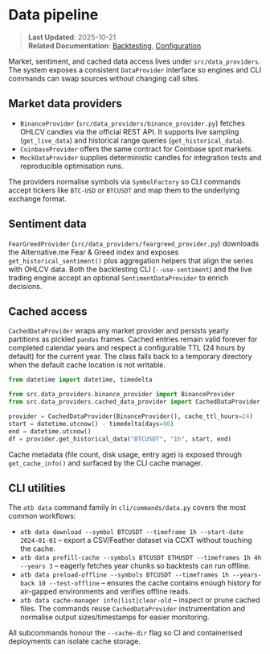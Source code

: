 # Data pipeline

> **Last Updated**: 2025-10-21  
> **Related Documentation**: [Backtesting](backtesting.md), [Configuration](configuration.md)

Market, sentiment, and cached data access lives under `src/data_providers`. The system exposes a consistent `DataProvider`
interface so engines and CLI commands can swap sources without changing call sites.

## Market data providers

- `BinanceProvider` (`src/data_providers/binance_provider.py`) fetches OHLCV candles via the official REST API. It supports live
  sampling (`get_live_data`) and historical range queries (`get_historical_data`).
- `CoinbaseProvider` offers the same contract for Coinbase spot markets.
- `MockDataProvider` supplies deterministic candles for integration tests and reproducible optimisation runs.

The providers normalise symbols via `SymbolFactory` so CLI commands accept tickers like `BTC-USD` or `BTCUSDT` and map them to the
underlying exchange format.

## Sentiment data

`FearGreedProvider` (`src/data_providers/feargreed_provider.py`) downloads the Alternative.me Fear & Greed index and exposes
`get_historical_sentiment()` plus aggregation helpers that align the series with OHLCV data. Both the backtesting CLI (`--use-sentiment`)
and the live trading engine accept an optional `SentimentDataProvider` to enrich decisions.

## Cached access

`CachedDataProvider` wraps any market provider and persists yearly partitions as pickled `pandas` frames. Cached entries remain
valid forever for completed calendar years and respect a configurable TTL (24 hours by default) for the current year. The class
falls back to a temporary directory when the default cache location is not writable.

```python
from datetime import datetime, timedelta

from src.data_providers.binance_provider import BinanceProvider
from src.data_providers.cached_data_provider import CachedDataProvider

provider = CachedDataProvider(BinanceProvider(), cache_ttl_hours=24)
start = datetime.utcnow() - timedelta(days=90)
end = datetime.utcnow()
df = provider.get_historical_data("BTCUSDT", "1h", start, end)
```

Cache metadata (file count, disk usage, entry age) is exposed through `get_cache_info()` and surfaced by the CLI cache manager.

## CLI utilities

The `atb data` command family in `cli/commands/data.py` covers the most common workflows:

- `atb data download --symbol BTCUSDT --timeframe 1h --start-date 2024-01-01` – export a CSV/Feather dataset via CCXT without
  touching the cache.
- `atb data prefill-cache --symbols BTCUSDT ETHUSDT --timeframes 1h 4h --years 3` – eagerly fetches year chunks so backtests can
  run offline.
- `atb data preload-offline --symbols BTCUSDT --timeframes 1h --years-back 10 --test-offline` – ensures the cache contains enough
  history for air-gapped environments and verifies offline reads.
- `atb data cache-manager info|list|clear-old` – inspect or prune cached files. The commands reuse `CachedDataProvider`
  instrumentation and normalise output sizes/timestamps for easier monitoring.

All subcommands honour the `--cache-dir` flag so CI and containerised deployments can isolate cache storage.
